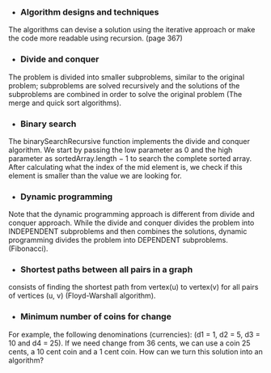 - ### Algorithm designs and techniques

The algorithms can devise a solution using the iterative approach
or make the code more readable using recursion. (page 367)

- ### Divide and conquer

The problem is divided into smaller subproblems,
similar to the original problem; subproblems are solved
recursively and the solutions of the subproblems are
combined in order to solve the original problem
(The merge and quick sort algorithms).

- ### Binary search

The binarySearchRecursive function implements the divide and conquer algorithm.
We start by passing the low parameter as 0 and the high parameter as sortedArray.length − 1
to search the complete sorted array. After calculating what the index of the mid element is,
we check if this element is smaller than the value we are looking for.

- ### Dynamic programming

Note that the dynamic programming approach is different from divide and conquer approach.
While the divide and conquer divides the problem into INDEPENDENT subproblems and then
combines the solutions, dynamic programming divides the problem into DEPENDENT subproblems.
(Fibonacci).

- ### Shortest paths between all pairs in a graph

consists of finding the shortest path from vertex(u) to vertex(v) for all pairs of vertices (u, v)
(Floyd-Warshall algorithm).

- ### Minimum number of coins for change

For example, the following denominations (currencies):
(d1 = 1, d2 = 5, d3 = 10 and d4 = 25). If we need change from 36 cents,
we can use a coin 25 cents, a 10 cent coin and a 1 cent coin.
How can we turn this solution into an algorithm?
